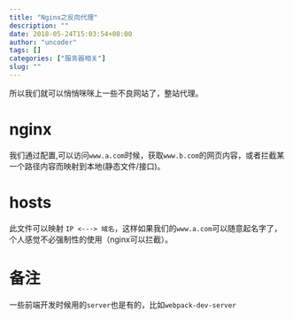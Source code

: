```yaml
---
title: "Nginx之反向代理"
description: ""
date: 2018-05-24T15:03:54+08:00
author: "uncoder"
tags: []
categories: ["服务器相关"]
slug: ""
---
```


所以我们就可以悄悄咪咪上一些不良网站了，整站代理。

<!--more-->
# nginx

我们通过配置,可以访问`www.a.com`时候，获取`www.b.com`的网页内容，或者拦截某一个路径内容而映射到本地(静态文件/接口)。

# hosts

此文件可以映射 `IP <---> 域名`，这样如果我们的`www.a.com`可以随意起名字了，个人感觉不必强制性的使用（nginx可以拦截）。

# 备注

一些前端开发时候用的`server`也是有的，比如`webpack-dev-server`